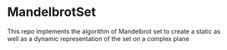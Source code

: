 # MandelbrotSet
This repo implements the algorithm of Mandelbrot set to create a static as well as a dynamic representation of the set on a complex plane
